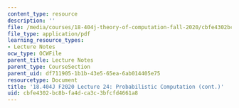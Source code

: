 ```yaml
---
content_type: resource
description: ''
file: /media/courses/18-404j-theory-of-computation-fall-2020/cbfe4302bc8bfa4dca3c3bfcfd4661a8_MIT18_404f20_lec24.pdf
file_type: application/pdf
learning_resource_types:
- Lecture Notes
ocw_type: OCWFile
parent_title: Lecture Notes
parent_type: CourseSection
parent_uid: df711905-1b1b-43e5-65ea-6ab014405e75
resourcetype: Document
title: '18.404J F2020 Lecture 24: Probabilistic Computation (cont.)'
uid: cbfe4302-bc8b-fa4d-ca3c-3bfcfd4661a8
---
```

